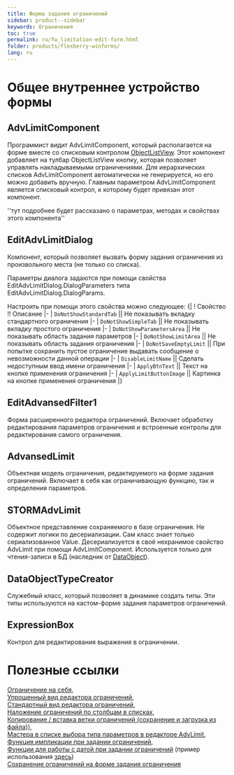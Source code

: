 ```yaml
---
title: Форма задания ограничений
sidebar: product--sidebar
keywords: Ограничения
toc: true
permalink: ru/fw_limitation-edit-form.html
folder: products/flexberry-winforms/
lang: ru
---
```


# Общее внутреннее устройство формы
## AdvLimitComponent

Программист видит AdvLimitComponent, который располагается на форме вместе со списковым контролом [ObjectListView](object-list-view.html). Этот компонент добавляет на тулбар ObjectListView кнопку, которая позволяет управлять накладываемыми ограничениями. Для иерархических списков AdvLimitComponent автоматически не генерируется, но его можно добавить вручную. Главным параметром AdvLimitComponent является списковый контрол, к которому будет привязан этот компонент.

''тут подробнее будет рассказано о параметрах, методах и свойствах этого компонента''

## EditAdvLimitDialog

Компонент, который позволяет вызвать форму задания ограничения из произвольного места (не только со списка).

Параметры диалога задаются при помощи свойства EditAdvLimitDialog.DialogParameters типа EditAdvLimitDialog.DialogParams.

Настроить при помощи этого свойства можно следующее:
{|
! Свойство !! Описание
|-
| `DoNotShowStandardTab` || Не показывать вкладку стандартного ограничения
|-
| `DoNotShowSimpleTab` || Не показывать вкладку простого ограничения
|-
| `DoNotShowParametersArea` || Не показывать область задания параметров
|-
| `DoNotShowLimitArea` || Не показывать область задания ограничения
|-
| `DoNotSaveEmptyLimit` || При попытке сохранить пустое ограничение выдавать сообщение о невозможности данной операции
|-
| `DisableLimitName` || Сделать недоступным ввод имени ограничения
|-
| `ApplyBtnText` || Текст на кнопке применения ограничения
|-
| `ApplyLimitButtonImage` || Картинка на кнопке применения ограничения
|}


## EditAdvansedFilter1

Форма расширенного редактора ограничений. Включает обработку редактирования параметров ограничения и встроенные контролы для редактирования самого ограничения.

## AdvansedLimit

Объектная модель ограничения, редактируемого на форме задания ограничений. Включает в себя как ограничивающую функцию, так и определения параметров.

## STORMAdvLimit

Объектное представление сохраняемого в базе ограничения. Не содержит логики по десериализации. Сам класс знает только сериализованное Value. Десериализуется в своё нехранимое свойство AdvLimit при помощи AdvLimitComponent. Используется только для чтения-записи в БД (наследник от [DataObject](dataobject.html)).

## DataObjectTypeCreator

Служебный класс, который позволяет в динамике создать типы. Эти типы используются на кастом-форме задания параметров ограничений.

## ExpressionBox

Контрол для редактирования выражения в ограничении.

# Полезные ссылки

[Ограничение на себя](self-limit.html), <BR>
[Упрощенный вид редактора ограничений](limit-editor-simple-view.html), <BR>
[Стандартный вид редактора ограничений](standart-view-limits-editor.html), <BR>
[Наложение ограничений по столбцам в списках](nalozhenie-ogranichenij-po-stolbcam-v-spiskah.html), <BR>
[Копирование / вставка ветки ограничений (сохранение и загрузка из файла))](copy--paste-branch--limitation-preservation-and-load-of-file.html), <BR>
[Мастера в списке выбора типа параметров в редакторе AdvLimit](masters-in-list-selection-type-parameters-in--adv-limit.html),<BR>
[Функция импликации при задании ограничений](implication-in-limits.html),<BR>
[Функции для работы с датой при задании ограничений](date-time-funtions-in-limits.html) (пример использования [здесь](date-limits--standart-view.html))<BR>
[Сохранение ограничений на форме задания ограничения](adv-limit-function-serialization.html)

